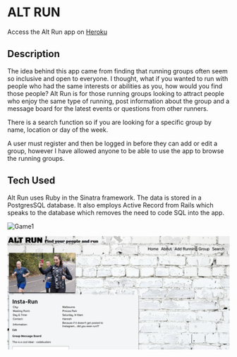 # ALT RUN

Access the Alt Run app on [Heroku](https://alt-run-app.herokuapp.com/)

## Description

The idea behind this app came from finding that running groups often seem so inclusive and open to everyone. I thought, what if you wanted to run with people who had the same interests or abilities as you, how would you find those people? Alt Run is for those running groups looking to attract people who enjoy the same type of running, post information about the group and a message board for the latest events or questions from other runners.

There is a search function so if you are looking for a specific group by name, location or day of the week.

A user must register and then be logged in before they can add or edit a group, however I have allowed anyone to be able to use the app to browse the running groups.

## Tech Used

Alt Run uses Ruby in the Sinatra framework. The data is stored in a PostgresSQL database. It also employs Active Record from Rails which speaks to the database which removes the need to code SQL into the app.

![Game1](AltRunScreenshot1.png)

![Game](AltRunScreenshot2.png)
